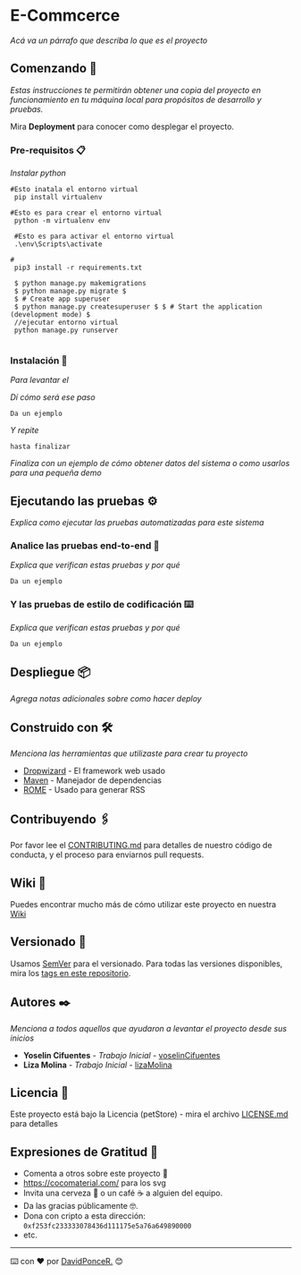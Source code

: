 # E-Commcerce

_Acá va un párrafo que describa lo que es el proyecto_

## Comenzando 🚀

_Estas instrucciones te permitirán obtener una copia del proyecto en funcionamiento en tu máquina local para propósitos de desarrollo y pruebas._

Mira **Deployment** para conocer como desplegar el proyecto.


### Pre-requisitos 📋

_Instalar python_

```
#Esto inatala el entorno virtual
 pip install virtualenv

#Esto es para crear el entorno virtual
 python -m virtualenv env

 #Esto es para activar el entorno virtual 
 .\env\Scripts\activate

#
 pip3 install -r requirements.txt

 $ python manage.py makemigrations 
 $ python manage.py migrate $ 
 $ # Create app superuser 
 $ python manage.py createsuperuser $ $ # Start the application (development mode) $ 
 //ejecutar entorno virtual
 python manage.py runserver 
 
```

### Instalación 🔧

_Para levantar el_

_Dí cómo será ese paso_

```
Da un ejemplo
```

_Y repite_

```
hasta finalizar
```

_Finaliza con un ejemplo de cómo obtener datos del sistema o como usarlos para una pequeña demo_

## Ejecutando las pruebas ⚙️

_Explica como ejecutar las pruebas automatizadas para este sistema_

### Analice las pruebas end-to-end 🔩

_Explica que verifican estas pruebas y por qué_

```
Da un ejemplo
```

### Y las pruebas de estilo de codificación ⌨️

_Explica que verifican estas pruebas y por qué_

```
Da un ejemplo
```

## Despliegue 📦

_Agrega notas adicionales sobre como hacer deploy_

## Construido con 🛠️

_Menciona las herramientas que utilizaste para crear tu proyecto_

* [Dropwizard](http://www.dropwizard.io/1.0.2/docs/) - El framework web usado
* [Maven](https://maven.apache.org/) - Manejador de dependencias
* [ROME](https://rometools.github.io/rome/) - Usado para generar RSS

## Contribuyendo 🖇️

Por favor lee el [CONTRIBUTING.md](https://gist.github.com/villanuevand/xxxxxx) para detalles de nuestro código de conducta, y el proceso para enviarnos pull requests.

## Wiki 📖

Puedes encontrar mucho más de cómo utilizar este proyecto en nuestra [Wiki](https://github.com/tu/proyecto/wiki)

## Versionado 📌

Usamos [SemVer](http://semver.org/) para el versionado. Para todas las versiones disponibles, mira los [tags en este repositorio](https://github.com/tu/proyecto/tags).

## Autores ✒️

_Menciona a todos aquellos que ayudaron a levantar el proyecto desde sus inicios_

* **Yoselin Cifuentes** - *Trabajo Inicial* - [voselinCifuentes](https://github.com/yoseC)
* **Liza Molina** - *Trabajo Inicial* - [lizaMolina](https://github.com/aionliz)

## Licencia 📄

Este proyecto está bajo la Licencia (petStore) - mira el archivo [LICENSE.md](LICENSE.md) para detalles

## Expresiones de Gratitud 🎁

* Comenta a otros sobre este proyecto 📢
* https://cocomaterial.com/ para los svg
* Invita una cerveza 🍺 o un café ☕ a alguien del equipo. 
* Da las gracias públicamente 🤓.
* Dona con cripto a esta dirección: `0xf253fc233333078436d111175e5a76a649890000`
* etc.



---
⌨️ con ❤️ por [DavidPonceR.](https://github.com/poncedavid) 😊
